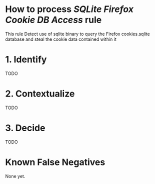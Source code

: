 # How to process *SQLite Firefox Cookie DB Access* rule
This rule Detect use of sqlite binary to query the Firefox cookies.sqlite database and steal the cookie data contained within it

# 1. Identify
TODO

# 2. Contextualize
TODO

# 3. Decide
TODO

# Known False Negatives
None yet.
